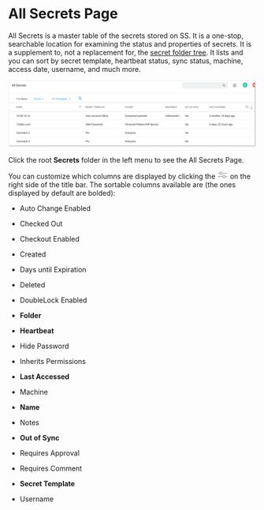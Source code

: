 [title]: # (All Secrets Page)
[tags]: # (Administration, all secrets)
[priority]: # (1000)

# All Secrets Page

All Secrets is a master table of the secrets stored on SS. It is a one-stop, searchable location for examining the status and properties of secrets. It is a supplement to, not a replacement for, the [secret folder tree](../../secret-folders/index.md). It lists and you can sort by secret template, heartbeat status, sync status, machine, access date, username, and much more.

![image-20200814112846974](images/image-20200814112846974.png)

Click the root **Secrets** folder in the left menu to see the All Secrets Page.

You can customize which columns are displayed by clicking the ![image-20200814112939180](images/image-20200814112939180.png) on the right side of the title bar. The sortable columns available are (the ones displayed by default are bolded):

- Auto Change Enabled

- Checked Out

- Checkout Enabled

- Created

- Days until Expiration

- Deleted

- DoubleLock Enabled

- **Folder**

- **Heartbeat**

- Hide Password

- Inherits Permissions

- **Last Accessed**

- Machine

- **Name**

- Notes

- **Out of Sync**

- Requires Approval

- Requires Comment

- **Secret Template**

- Username